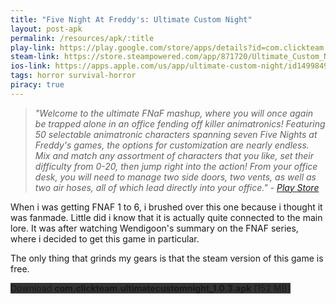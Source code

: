 ```yaml
---
title: "Five Night At Freddy's: Ultimate Custom Night"
layout: post-apk
permalink: /resources/apk/:title
play-link: https://play.google.com/store/apps/details?id=com.clickteam.ultimatecustomnight
steam-link: https://store.steampowered.com/app/871720/Ultimate_Custom_Night/
ios-link: https://apps.apple.com/us/app/ultimate-custom-night/id1499849161
tags: horror survival-horror
piracy: true
---
```


> _"Welcome to the ultimate FNaF mashup, where you will once again be trapped alone in an office fending off killer animatronics! Featuring 50 selectable animatronic characters spanning seven Five Nights at Freddy's games, the options for customization are nearly endless. Mix and match any assortment of characters that you like, set their difficulty from 0-20, then jump right into the action! From your office desk, you will need to manage two side doors, two vents, as well as two air hoses, all of which lead directly into your office." - <a href="https://play.google.com/store/apps/details?id=com.clickteam.ultimatecustomnight" target="_blank">Play Store</a>_

When i was getting FNAF 1 to 6, i brushed over this one because i thought it was fanmade. Little did i know that it is actually quite connected to the main lore. It was after watching Wendigoon's summary on the FNAF series, where i decided to get this game in particular.

The only thing that grinds my gears is that the steam version of this game is free.

<div class="text-center">
    <a class="btn btn-dark btn-block w-100" onclick='apk("com.clickteam.ultimatecustomnight_1.0.3.apk")' target="_blank" style="text-decoration: none; background-color: #333;"> Download <b>com.clickteam.ultimatecustomnight_1.0.3.apk</b> (152 MB)</a>
</div>
